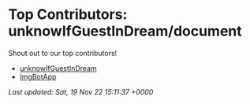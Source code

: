 # Top Contributors: unknowIfGuestInDream/document
Shout out to our top contributors!

- [unknowIfGuestInDream](https://github.com/unknowIfGuestInDream)
- [ImgBotApp](https://github.com/ImgBotApp)


_Last updated: Sat, 19 Nov 22 15:11:37 +0000_